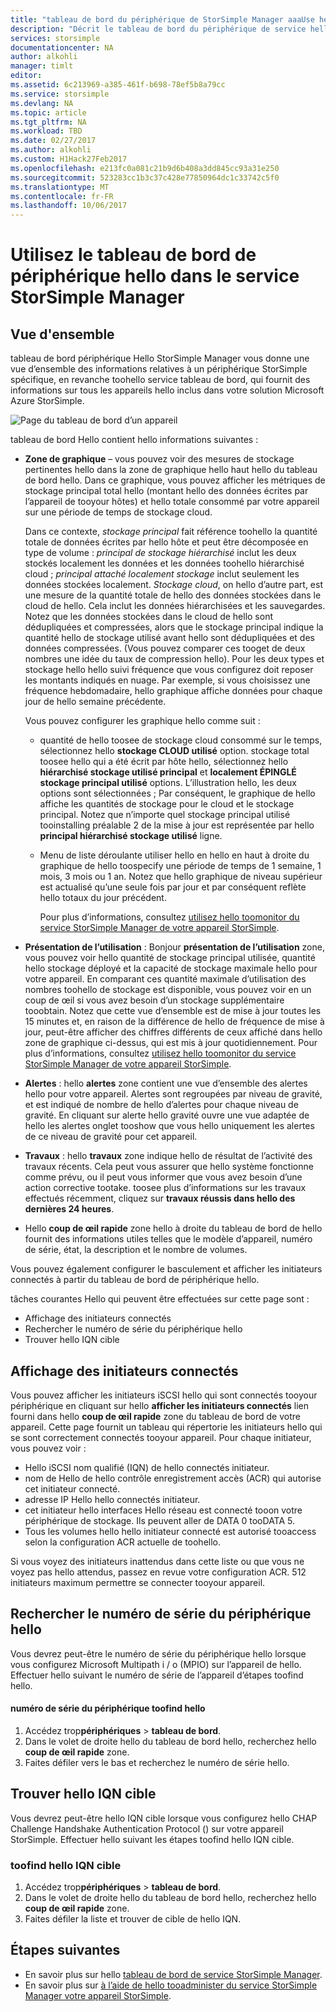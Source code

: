 ```yaml
---
title: "tableau de bord du périphérique de StorSimple Manager aaaUse hello | Documents Microsoft"
description: "Décrit le tableau de bord du périphérique de service hello StorSimple Manager et comment toouse il tooview storage metrics et les initiateurs connectés et les rechercher hello numéro de série et le nom qualifié."
services: storsimple
documentationcenter: NA
author: alkohli
manager: timlt
editor: 
ms.assetid: 6c213969-a385-461f-b698-78ef5b8a79cc
ms.service: storsimple
ms.devlang: NA
ms.topic: article
ms.tgt_pltfrm: NA
ms.workload: TBD
ms.date: 02/27/2017
ms.author: alkohli
ms.custom: H1Hack27Feb2017
ms.openlocfilehash: e213fc0a081c21b9d6b408a3dd845cc93a31e250
ms.sourcegitcommit: 523283cc1b3c37c428e77850964dc1c33742c5f0
ms.translationtype: MT
ms.contentlocale: fr-FR
ms.lasthandoff: 10/06/2017
---
```

# <a name="use-hello-device-dashboard-in-storsimple-manager-service"></a>Utilisez le tableau de bord de périphérique hello dans le service StorSimple Manager  

## <a name="overview"></a>Vue d'ensemble
tableau de bord périphérique Hello StorSimple Manager vous donne une vue d’ensemble des informations relatives à un périphérique StorSimple spécifique, en revanche toohello service tableau de bord, qui fournit des informations sur tous les appareils hello inclus dans votre solution Microsoft Azure StorSimple.

![Page du tableau de bord d’un appareil](./media/storsimple-device-dashboard/StorSimple_DeviceDashbaord1M.png)

tableau de bord Hello contient hello informations suivantes :

* **Zone de graphique** – vous pouvez voir des mesures de stockage pertinentes hello dans la zone de graphique hello haut hello du tableau de bord hello. Dans ce graphique, vous pouvez afficher les métriques de stockage principal total hello (montant hello des données écrites par l’appareil de tooyour hôtes) et hello totale consommé par votre appareil sur une période de temps de stockage cloud.
  
     Dans ce contexte, *stockage principal* fait référence toohello la quantité totale de données écrites par hello hôte et peut être décomposée en type de volume : *principal de stockage hiérarchisé* inclut les deux stockés localement les données et les données toohello hiérarchisé cloud ; *principal attaché localement stockage* inclut seulement les données stockées localement. *Stockage cloud*, on hello d’autre part, est une mesure de la quantité totale de hello des données stockées dans le cloud de hello. Cela inclut les données hiérarchisées et les sauvegardes. Notez que les données stockées dans le cloud de hello sont dédupliquées et compressées, alors que le stockage principal indique la quantité hello de stockage utilisé avant hello sont dédupliquées et des données compressées. (Vous pouvez comparer ces tooget de deux nombres une idée du taux de compression hello). Pour les deux types et stockage hello hello suivi fréquence que vous configurez doit reposer les montants indiqués en nuage. Par exemple, si vous choisissez une fréquence hebdomadaire, hello graphique affiche données pour chaque jour de hello semaine précédente.
  
     Vous pouvez configurer les graphique hello comme suit :
  
  * quantité de hello toosee de stockage cloud consommé sur le temps, sélectionnez hello **stockage CLOUD utilisé** option. stockage total toosee hello qui a été écrit par hôte hello, sélectionnez hello **hiérarchisé stockage utilisé principal** et **localement ÉPINGLÉ stockage principal utilisé** options. L’illustration hello, les deux options sont sélectionnées ; Par conséquent, le graphique de hello affiche les quantités de stockage pour le cloud et le stockage principal. Notez que n’importe quel stockage principal utilisé tooinstalling préalable 2 de la mise à jour est représentée par hello **principal hiérarchisé stockage utilisé** ligne.
  * Menu de liste déroulante utiliser hello en hello en haut à droite du graphique de hello toospecify une période de temps de 1 semaine, 1 mois, 3 mois ou 1 an. Notez que hello graphique de niveau supérieur est actualisé qu’une seule fois par jour et par conséquent reflète hello totaux du jour précédent.
    
    Pour plus d’informations, consultez [utilisez hello toomonitor du service StorSimple Manager de votre appareil StorSimple](storsimple-monitor-device.md).
* **Présentation de l’utilisation** : Bonjour **présentation de l’utilisation** zone, vous pouvez voir hello quantité de stockage principal utilisée, quantité hello stockage déployé et la capacité de stockage maximale hello pour votre appareil. En comparant ces quantité maximale d’utilisation des nombres toohello de stockage est disponible, vous pouvez voir en un coup de œil si vous avez besoin d’un stockage supplémentaire tooobtain. Notez que cette vue d’ensemble est de mise à jour toutes les 15 minutes et, en raison de la différence de hello de fréquence de mise à jour, peut-être afficher des chiffres différents de ceux affiché dans hello zone de graphique ci-dessus, qui est mis à jour quotidiennement. Pour plus d’informations, consultez [utilisez hello toomonitor du service StorSimple Manager de votre appareil StorSimple](storsimple-monitor-device.md).
* **Alertes** : hello **alertes** zone contient une vue d’ensemble des alertes hello pour votre appareil. Alertes sont regroupées par niveau de gravité, et est indiqué de nombre de hello d’alertes pour chaque niveau de gravité. En cliquant sur alerte hello gravité ouvre une vue adaptée de hello les alertes onglet tooshow que vous hello uniquement les alertes de ce niveau de gravité pour cet appareil.
* **Travaux** : hello **travaux** zone indique hello de résultat de l’activité des travaux récents. Cela peut vous assurer que hello système fonctionne comme prévu, ou il peut vous informer que vous avez besoin d’une action corrective tootake. toosee plus d’informations sur les travaux effectués récemment, cliquez sur **travaux réussis dans hello des dernières 24 heures**.
* Hello **coup de œil rapide** zone hello à droite du tableau de bord de hello fournit des informations utiles telles que le modèle d’appareil, numéro de série, état, la description et le nombre de volumes.

Vous pouvez également configurer le basculement et afficher les initiateurs connectés à partir du tableau de bord de périphérique hello.

tâches courantes Hello qui peuvent être effectuées sur cette page sont :

* Affichage des initiateurs connectés
* Rechercher le numéro de série du périphérique hello
* Trouver hello IQN cible

## <a name="view-connected-initiators"></a>Affichage des initiateurs connectés
Vous pouvez afficher les initiateurs iSCSI hello qui sont connectés tooyour périphérique en cliquant sur hello **afficher les initiateurs connectés** lien fourni dans hello **coup de œil rapide** zone du tableau de bord de votre appareil. Cette page fournit un tableau qui répertorie les initiateurs hello qui se sont correctement connectés tooyour appareil. Pour chaque initiateur, vous pouvez voir :

* Hello iSCSI nom qualifié (IQN) de hello connectés initiateur.
* nom de Hello de hello contrôle enregistrement accès (ACR) qui autorise cet initiateur connecté.
* adresse IP Hello hello connectés initiateur.
* cet initiateur hello interfaces Hello réseau est connecté tooon votre périphérique de stockage. Ils peuvent aller de DATA 0 tooDATA 5.
* Tous les volumes hello hello initiateur connecté est autorisé tooaccess selon la configuration ACR actuelle de toohello.

Si vous voyez des initiateurs inattendus dans cette liste ou que vous ne voyez pas hello attendus, passez en revue votre configuration ACR. 512 initiateurs maximum permettre se connecter tooyour appareil.

## <a name="find-hello-device-serial-number"></a>Rechercher le numéro de série du périphérique hello
Vous devrez peut-être le numéro de série du périphérique hello lorsque vous configurez Microsoft Multipath i / o (MPIO) sur l’appareil de hello. Effectuer hello suivant le numéro de série de l’appareil d’étapes toofind hello.

#### <a name="toofind-hello-device-serial-number"></a>numéro de série du périphérique toofind hello
1. Accédez trop**périphériques** > **tableau de bord**.
2. Dans le volet de droite hello du tableau de bord hello, recherchez hello **coup de œil rapide** zone.
3. Faites défiler vers le bas et recherchez le numéro de série hello.

## <a name="find-hello-device-target-iqn"></a>Trouver hello IQN cible
Vous devrez peut-être hello IQN cible lorsque vous configurez hello CHAP Challenge Handshake Authentication Protocol () sur votre appareil StorSimple. Effectuer hello suivant les étapes toofind hello IQN cible.

### <a name="toofind-hello-device-target-iqn"></a>toofind hello IQN cible
1. Accédez trop**périphériques** > **tableau de bord**.
2. Dans le volet de droite hello du tableau de bord hello, recherchez hello **coup de œil rapide** zone.
3. Faites défiler la liste et trouver de cible de hello IQN.

## <a name="next-steps"></a>Étapes suivantes
* En savoir plus sur hello [tableau de bord de service StorSimple Manager](storsimple-service-dashboard.md).
* En savoir plus sur [à l’aide de hello tooadminister du service StorSimple Manager votre appareil StorSimple](storsimple-manager-service-administration.md).

